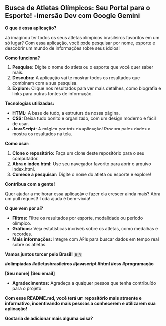 
##  Busca de Atletas Olímpicos: Seu Portal para o Esporte! -imersão Dev com Google Gemini

**O que é essa aplicação?**

Já imaginou ter todos os seus atletas olímpicos brasileiros favoritos em um só lugar? Com essa aplicação, você pode pesquisar por nome, esporte e descobrir um mundo de informações sobre seus ídolos! 

**Como funciona?**

1. **Pesquise:** Digite o nome do atleta ou o esporte que você quer saber mais.
2. **Descubra:** A aplicação vai te mostrar todos os resultados que combinam com a sua pesquisa.
3. **Explore:** Clique nos resultados para ver mais detalhes, como biografia e links para outras fontes de informação.

**Tecnologias utilizadas:**

* **HTML:** A base de tudo, a estrutura da nossa página.
* **CSS:** Deixa tudo bonito e organizado, com um design moderno e fácil de usar.
* **JavaScript:** A mágica por trás da aplicação! Procura pelos dados e mostra os resultados na tela.

**Como usar:**

1. **Clone o repositório:** Faça um clone deste repositório para o seu computador.
2. **Abra o index.html:** Use seu navegador favorito para abrir o arquivo index.html.
3. **Comece a pesquisar:** Digite o nome do atleta ou esporte e explore!

**Contribua com a gente!**

Quer ajudar a melhorar essa aplicação e fazer ela crescer ainda mais? Abra um pull request! Toda ajuda é bem-vinda! 

**O que vem por aí?**

* **Filtros:** Filtre os resultados por esporte, modalidade ou período olímpico.
* **Gráficos:** Veja estatísticas incríveis sobre os atletas, como medalhas e recordes.
* **Mais informações:** Integre com APIs para buscar dados em tempo real sobre os atletas.

**Vamos juntos torcer pelo Brasil!** 🇧🇷

**#olimpiadas #atletasbrasileiros #javascript #html #css #programação**

**[Seu nome]**
**[Seu email]**



* **Agradecimentos:** Agradeça a qualquer pessoa que tenha contribuído para o projeto.

**Com esse README.md, você terá um repositório mais atraente e informativo, incentivando mais pessoas a conhecerem e utilizarem sua aplicação!**

**Gostaria de adicionar mais alguma coisa?**
